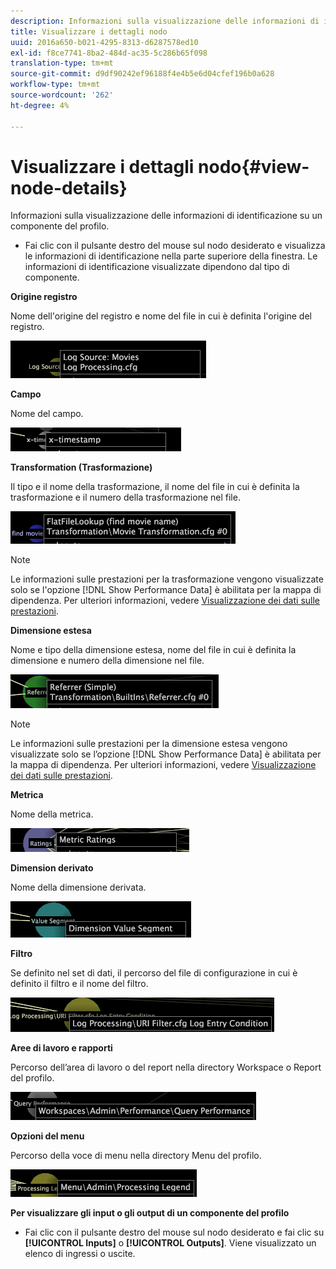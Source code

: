 ```yaml
---
description: Informazioni sulla visualizzazione delle informazioni di identificazione su un componente del profilo.
title: Visualizzare i dettagli nodo
uuid: 2016a650-b021-4295-8313-d6287578ed10
exl-id: f8ce7741-8ba2-484d-ac35-5c286b65f098
translation-type: tm+mt
source-git-commit: d9df90242ef96188f4e4b5e6d04cfef196b0a628
workflow-type: tm+mt
source-wordcount: '262'
ht-degree: 4%

---
```


# Visualizzare i dettagli nodo{#view-node-details}

Informazioni sulla visualizzazione delle informazioni di identificazione su un componente del profilo.

* Fai clic con il pulsante destro del mouse sul nodo desiderato e visualizza le informazioni di identificazione nella parte superiore della finestra. Le informazioni di identificazione visualizzate dipendono dal tipo di componente.

**Origine registro**

Nome dell&#39;origine del registro e nome del file in cui è definita l&#39;origine del registro.

![](assets/vis_DependencyMap_LogSourceID.png)

**Campo**

Nome del campo.

![](assets/vis_DependencyMap_FieldID.png)

**Transformation (Trasformazione)**

Il tipo e il nome della trasformazione, il nome del file in cui è definita la trasformazione e il numero della trasformazione nel file.

![](assets/vis_DependencyMap_TransformationID.png)

>[!NOTE]
>
>Le informazioni sulle prestazioni per la trasformazione vengono visualizzate solo se l&#39;opzione [!DNL Show Performance Data] è abilitata per la mappa di dipendenza. Per ulteriori informazioni, vedere [Visualizzazione dei dati sulle prestazioni](../../../../../home/c-get-started/c-admin-intrf/c-dataset-mgrs/c-dep-maps/c-disp-perf-data.md#concept-974e2bac3e184f0dab530e63aa4f5ecb).

**Dimensione estesa**

Nome e tipo della dimensione estesa, nome del file in cui è definita la dimensione e numero della dimensione nel file.

![](assets/vis_DependencyMap_ExtendedDimensionID.png)

>[!NOTE]
>
>Le informazioni sulle prestazioni per la dimensione estesa vengono visualizzate solo se l’opzione [!DNL Show Performance Data] è abilitata per la mappa di dipendenza. Per ulteriori informazioni, vedere [Visualizzazione dei dati sulle prestazioni](../../../../../home/c-get-started/c-admin-intrf/c-dataset-mgrs/c-dep-maps/c-disp-perf-data.md#concept-974e2bac3e184f0dab530e63aa4f5ecb).

**Metrica**

Nome della metrica.

![](assets/vis_DependencyMap_MetricID.png)

**Dimension derivato**

Nome della dimensione derivata.

![](assets/vis_DependencyMap_DerivedDimensionID.png)

**Filtro**

Se definito nel set di dati, il percorso del file di configurazione in cui è definito il filtro e il nome del filtro.

![](assets/vis_DependencyMap_FilterID_Dataset.png)

**Aree di lavoro e rapporti**

Percorso dell’area di lavoro o del report nella directory Workspace o Report del profilo.

![](assets/vis_DependencyMap_WorkspaceID.png)

**Opzioni del menu**

Percorso della voce di menu nella directory Menu del profilo.

![](assets/vis_DependencyMap_MenuID.png)

**Per visualizzare gli input o gli output di un componente del profilo**

* Fai clic con il pulsante destro del mouse sul nodo desiderato e fai clic su **[!UICONTROL Inputs]** o **[!UICONTROL Outputs]**. Viene visualizzato un elenco di ingressi o uscite.
